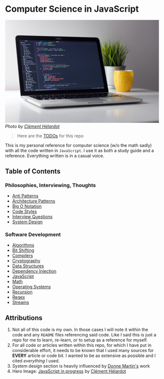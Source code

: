 # Computer Science in JavaScript
![Macbook with code on it](./docs/hero-image.jpg) <br />
*Photo by [Clément Hélardot](https://unsplash.com/@clemhlrdt)*

> Here are the [TODOs](./docs/todos.md) for this repo

This is my personal reference for computer science (w/o the math sadly) with all the code written in `JavaScript`. I use it as both a study guide and a reference. Everything written is in a casual voice.

## Table of Contents
### Philosophies, Interviewing, Thoughts
- [Anti Patterns](./docs/anti-patterns/README.md)
- [Architecture Patterns](./docs/architecture-patterns/README.md)
- [Big O Notation](./docs/big-o/README.md)
- [Code Styles](./docs/code-styles/README.md)
- [Interview Questions](./docs/interview-questions/README.md)
- [System Design](./docs/system-design/README.md)

### Software Development
- [Algorithms](./src/algorithms/README.md)
- [Bit Shifting](./src/bit-shifting/README.md)
- [Compilers](./src/compilers/README.md)
- [Cryptography](./src/cryptography/README.md)
- [Data Structures](./src/data-structures/README.md)
- [Dependency Injection](./src/dependency-injection/README.md)
- [JavaScript](./src/javascript/README.md)
- [Math](./src/math/README.md)
- [Operating Systems](./src/operating-systems/README.md)
- [Recursion](./src/recursion/README.md)
- [Regex](./src/regex/README.md)
- [Streams](./src/streams/README.md)

## Attributions
1. Not all of this code is my own. In those cases I will note it within the code and any `README` files referencing said code. Like I said this is just a repo for me to learn, re-learn, or to setup as a reference for myself.
2. For all code or articles written within this repo, for which I have put in considerable effort, it needs to be known that I used many sources for **EVERY** article or code bit. I wanted to be as extensive as possible and I cited *everything* I used.
3. System design section is heavily influenced by [Donne Martin's](https://github.com/donnemartin/system-design-primer) work
4. Hero Image: [JavaScript in progress](https://unsplash.com/photos/95YRwf6CNw8) by [Clément Hélardot](https://unsplash.com/@clemhlrdt)
